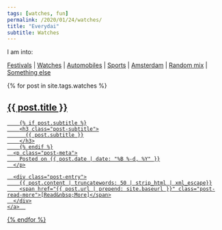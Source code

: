```yaml
---
tags: [watches, fun]
permalink: /2020/01/24/watches/
title: "Everydai"
subtitle: Watches
---
```


<div class="list-filters">
  I am into:

  <a href="/festivals" class="list-filter">Festivals</a>
   |
  <a href="/watches" class="list-filter">Watches</a>
   |
  <a href="/automobiles" class="list-filter">Automobiles</a>
   |
  <a href="/sports" class="list-filter">Sports</a>
   |
  <a href="/amsterdam" class="list-filter">Amsterdam</a>
   |
  <a href="/random" class="list-filter">Random mix</a>
   |
  <a href="/customjobs" class="list-filter">Something else</a>
</div>

<div class="posts-list">
  {% for post in site.tags.watches %}
  <article>
    <a class="post-preview" href="{{ post.url | prepend: site.baseurl }}">
	    <h2 class="post-title">{{ post.title }}</h2>

	    {% if post.subtitle %}
	    <h3 class="post-subtitle">
	      {{ post.subtitle }}
	    </h3>
	    {% endif %}
      <p class="post-meta">
        Posted on {{ post.date | date: "%B %-d, %Y" }}
      </p>

      <div class="post-entry">
        {{ post.content | truncatewords: 50 | strip_html | xml_escape}}
        <span href="{{ post.url | prepend: site.baseurl }}" class="post-read-more">[Read&nbsp;More]</span>
      </div>
    </a>  
   </article>
  {% endfor %}
</div>
